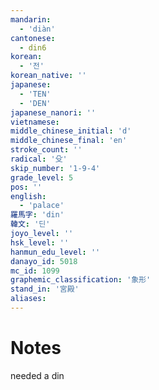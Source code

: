 ```yaml
---
mandarin:
  - 'diàn'
cantonese:
  - din6
korean:
  - '전'
korean_native: ''
japanese:
  - 'TEN'
  - 'DEN'
japanese_nanori: ''
vietnamese:
middle_chinese_initial: 'd'
middle_chinese_final: 'en'
stroke_count: ''
radical: '殳'
skip_number: '1-9-4'
grade_level: 5
pos: ''
english:
  - 'palace'
羅馬字: 'din'
韓文: '딘'
joyo_level: ''
hsk_level: ''
hanmun_edu_level: ''
danayo_id: 5018
mc_id: 1099
graphemic_classification: '象形'
stand_in: '宮殿'
aliases:
---
```


# Notes
needed a din

